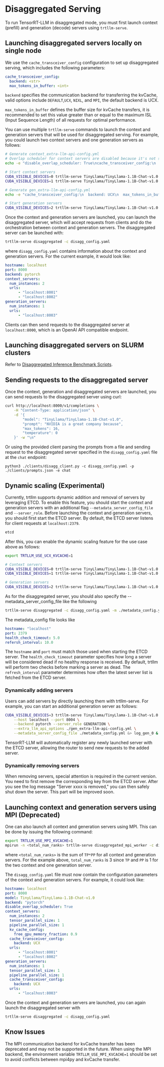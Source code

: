 # Disaggregated Serving

To run TensorRT-LLM in disaggregated mode, you must first launch context (prefill) and generation (decode) servers using `trtllm-serve`.

## Launching disaggregated servers locally on single node

We use the `cache_transceiver_config` configuration to set up disaggregated serving, which includes the following parameters:

```yaml
cache_transceiver_config:
  backend: <str>
  max_tokens_in_buffer: <int>
```

`backend` specifies the communication backend for transferring the kvCache, valid options include `DEFAULT`,`UCX`, `NIXL`, and `MPI`, the default backend is UCX.

`max_tokens_in_buffer` defines the buffer size for kvCache transfers, it is recommended to set this value greater than or equal to the maximum ISL (Input Sequence Length) of all requests for optimal performance.

You can use multiple `trtllm-serve` commands to launch the context and generation servers that will be used
for disaggregated serving. For example, you could launch two context servers and one generation servers as follows:

```bash
# Generate context_extra-llm-api-config.yml
# Overlap scheduler for context servers are disabled because it's not supported for disaggregated context servers yet
echo -e "disable_overlap_scheduler: True\ncache_transceiver_config:\n  backend: UCX\n  max_tokens_in_buffer: 2048" > context_extra-llm-api-config.yml

# Start context servers
CUDA_VISIBLE_DEVICES=0 trtllm-serve TinyLlama/TinyLlama-1.1B-Chat-v1.0 --host localhost --port 8001 --backend pytorch --extra_llm_api_options ./context_extra-llm-api-config.yml &> log_ctx_0 &
CUDA_VISIBLE_DEVICES=1 trtllm-serve TinyLlama/TinyLlama-1.1B-Chat-v1.0 --host localhost --port 8002 --backend pytorch --extra_llm_api_options ./context_extra-llm-api-config.yml &> log_ctx_1 &

# Generate gen_extra-llm-api-config.yml
echo -e "cache_transceiver_config:\n  backend: UCX\n  max_tokens_in_buffer: 2048" > gen_extra-llm-api-config.yml

# Start generation servers
CUDA_VISIBLE_DEVICES=2 trtllm-serve TinyLlama/TinyLlama-1.1B-Chat-v1.0 --host localhost --port 8003 --backend pytorch --extra_llm_api_options ./gen_extra-llm-api-config.yml &> log_gen_0 &
```

Once the context and generation servers are launched, you can launch the disaggregated
server, which will accept requests from clients and do the orchestration between context
and generation servers. The disaggregated server can be launched with:

```bash
trtllm-serve disaggregated -c disagg_config.yaml
```
where `disagg_config.yaml` contains information about the context and generation servers. For the current example,
it would look like:
```yaml
hostname: localhost
port: 8000
backend: pytorch
context_servers:
  num_instances: 2
  urls:
      - "localhost:8001"
      - "localhost:8002"
generation_servers:
  num_instances: 1
  urls:
      - "localhost:8003"
```

Clients can then send requests to the disaggregated server at `localhost:8000`, which is an OpenAI API compatible endpoint.

## Launching disaggregated servers on SLURM clusters

Refer to [Disaggregated Inference Benchmark Scripts](./slurm/).

## Sending requests to the disaggregated server

Once the context, generation and disaggregated servers are launched, you can send requests to the disaggregated server using curl:
```bash
curl http://localhost:8000/v1/completions \
    -H "Content-Type: application/json" \
    -d '{
        "model": "TinyLlama/TinyLlama-1.1B-Chat-v1.0",
        "prompt": "NVIDIA is a great company because",
        "max_tokens": 16,
        "temperature": 0
    }' -w "\n"
```
Or using the provided client parsing the prompts from a file and sending request to the disaggregated server specified in the `disagg_config.yaml` file at the `chat` endpoint:
```
python3 ./clients/disagg_client.py -c disagg_config.yaml -p ./clients/prompts.json -e chat
```

## Dynamic scaling (Experimental)

Currently, trtllm supports dynamic addition and removal of servers by leveraging ETCD. To enable this feature, you should start the context and generation servers with an additional flag ```--metadata_server_config_file``` and ```--server_role```.
Before launching the context and generation servers, you should first start the ETCD server. By default, the ETCD server listens for client requests at ```localhost:2379```.
```bash
etcd
```
After this, you can enable the dynamic scaling feature for the use case above as follows:
```bash
export TRTLLM_USE_UCX_KVCACHE=1

# Context servers
CUDA_VISIBLE_DEVICES=0 trtllm-serve TinyLlama/TinyLlama-1.1B-Chat-v1.0 --host localhost --port 8001 --backend pytorch --server_role CONTEXT --extra_llm_api_options ./context_extra-llm-api-config.yml --metadata_server_config_file ./metadata_config.yml &> log_ctx_0 &
CUDA_VISIBLE_DEVICES=1 trtllm-serve TinyLlama/TinyLlama-1.1B-Chat-v1.0 --host localhost --port 8002 --backend pytorch --server_role CONTEXT --extra_llm_api_options ./context_extra-llm-api-config.yml --metadata_server_config_file ./metadata_config.yml &> log_ctx_1 &

# Generation servers
CUDA_VISIBLE_DEVICES=2 trtllm-serve TinyLlama/TinyLlama-1.1B-Chat-v1.0 --host localhost --port 8003 --backend pytorch --server_role GENERATION --extra_llm_api_options ./gen_extra-llm-api-config.yml --metadata_server_config_file ./metadata_config.yml &> log_gen_0 &
```

As for the disaggregated server, you should also specify the --metadata_server_config_file like the following
```bash
trtllm-serve disaggregated -c disagg_config.yaml -m ./metadata_config.yml
```

The metadata_config file looks like
```yaml
hostname: "localhost"
port: 2379
health_check_timeout: 5.0
refersh_interval: 10.0
```

The ```hostname``` and ```port``` must match those used when starting the ETCD server. The ```health_check_timeout``` parameter specifies how long a server will be considered dead if no healthy response is received. By default, trtllm will perform two checks before marking a server as dead. The ```refresh_interval``` parameter determines how often the latest server list is fetched from the ETCD server.

### Dynamically adding servers

Users can add servers by directly launching them with trtllm-serve. For example, you can start an additional generation server as follows:
```bash
CUDA_VISIBLE_DEVICES=3 trtllm-serve TinyLlama/TinyLlama-1.1B-Chat-v1.0 \
    --host localhost --port 8004 \
    --backend pytorch --server_role GENERATION \
    --extra_llm_api_options ./gen_extra-llm-api-config.yml \
    --metadata_server_config_file ./metadata_config.yml &> log_gen_0 &
```
TensorRT-LLM will automatically register any newly launched server with the ETCD server, allowing the router to send new requests to the added server.

### Dynamically removing servers

When removing servers, special attention is required in the current version. You need to first remove the corresponding key from the ETCD server. After you see the log message "Server xxxx is removed," you can then safely shut down the server. This part will be improved soon.

## Launching context and generation servers using MPI (Deprecated)

One can also launch all context and generation servers using MPI. This can be done by issuing the following command:
```bash
export TRTLLM_USE_MPI_KVCACHE=1
mpirun -n <total_num_ranks> trtllm-serve disaggregated_mpi_worker -c disagg_config.yaml
```
where `<total_num_ranks>` is the sum of `TP*PP` for all context and generation servers. For the example above, `total_num_ranks` is 3
since `TP` and `PP` is 1 for the two context and one generation server.

The `disagg_config.yaml` file must now contain the configuration parameters of the context and generation servers. For example,
it could look like:

```yaml
hostname: localhost
port: 8000
model: TinyLlama/TinyLlama-1.1B-Chat-v1.0
backend: "pytorch"
disable_overlap_scheduler: True
context_servers:
  num_instances: 2
  tensor_parallel_size: 1
  pipeline_parallel_size: 1
  kv_cache_config:
    free_gpu_memory_fraction: 0.9
  cache_transceiver_config:
    backend: UCX
  urls:
      - "localhost:8001"
      - "localhost:8002"
generation_servers:
  num_instances: 1
  tensor_parallel_size: 1
  pipeline_parallel_size: 1
  cache_transceiver_config:
    backend: UCX
  urls:
      - "localhost:8003"
```

Once the context and generation servers are launched, you can again launch the disaggregated server with
```bash
trtllm-serve disaggregated -c disagg_config.yaml
```

## Know Issues

The MPI communication backend for kvCache transfer has been deprecated and may not be supported in the future. When using the MPI backend, the environment variable `TRTLLM_USE_MPI_KVCACHE=1` should be set to avoid conflicts between mpi4py and kvCache transfer.

